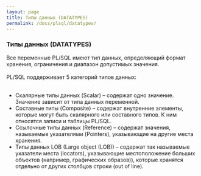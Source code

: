 ```yaml
---
layout: page
title: Типы данных (DATATYPES)
permalink: /docs/plsql/datatypes/
---
```



### Типы данных (DATATYPES)


Все переменные PL/SQL имеют тип данных, определяющий формат хранения, ограничения и диапазон допустимых значения.<br/><br/>
PL/SQL поддерживает 5 категорий типов данных:<br/><br/>

<ul>
<li>Скалярные типы данных (Scalar) – содержат одно значение. Значение зависит от типа данных переменной. </li>
<li>Составные типы  (Composite) – содержат внутренние элементы, которые могут быть скалярного или составного типов. К ним относятся записи и таблицы PL/SQL.</li>
<li>Ссылочные типы данных (Reference) – содержат значения, называемые указателями (Pointers), указывающие на другие места хранения.</li>
<li>Типы данных LOB (Large object (LOB)) – содержат так называемые указатели места (locators), указывающие местоположение больших объектов (например, графических образов)), которые хранятся отдельно от других столбцов строки (out of line).</li>
</ul>
